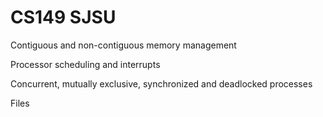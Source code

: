 # CS149 SJSU

Contiguous and non-contiguous memory management

Processor scheduling and interrupts

Concurrent, mutually exclusive, synchronized and deadlocked processes

Files

